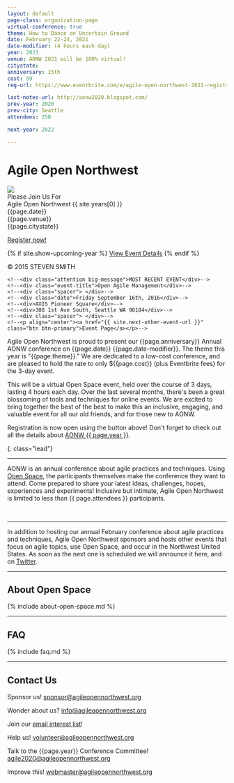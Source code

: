 ```yaml
---
layout: default
page-class: organization-page
virtual-conference: true
theme: How to Dance on Uncertain Ground
date: February 22-24, 2021
date-modifier: (4 hours each day)
year: 2021
venue: AONW 2021 will be 100% virtual!
citystate: 
anniversary: 15th
cost: 59
reg-url: https://www.eventbrite.com/e/agile-open-northwest-2021-registration-126733030907

last-notes-url: http://aonw2020.blogspot.com/
prev-year: 2020
prev-city: Seattle
attendees: 250

next-year: 2022

---
```


<h1 id="about_us">Agile Open Northwest <small></small></h1>

<div class="banner homepage-banner">
  <img src="/img/circle.jpg" class="background"/>
  <div class="darken"></div>
  <div class="words">
    <!--<div class="attention big-message">We Hope You Enjoyed</div>-->
    <div class="attention big-message">Please Join Us For</div>
    <div class="event-title">Agile Open Northwest {{ site.years[0] }}</div>
    <div class="spacer"> </div>
    <div class="date">{{page.date}}</div>
    <div>{{page.venue}}</div>
    <div>{{page.citystate}}</div>
    <div class="spacer"> </div>
    
   <a href="{{ page.reg-url }}" target="_blank" class="btn btn-primary">Register now!</a>

<!--
    <a href="" target="_blank" class="btn btn-primary">Stay Tuned - Registration Opens Today at 11:16 am!</a>
    <a href="" class="btn btn-primary">All Finished!</a>
    <a href="" class="btn btn-primary">Registration Opens Soon - Please Check Back!</a>
    <a href="{{ page.reg-url }}" target="_blank" class="btn btn-primary">Registration full - click here to join the Waitlist</a>
-->

   {% if site.show-upcoming-year %}
     <a href="/{{ site.years[0] }}">View Event Details</a>
   {% endif %}
  </div>
  <div class="attribution">&copy; 2015 STEVEN SMITH</div>
</div>

<!--<div class="banner homepage-banner">-->
  <!--<img src="/img/circle.jpg" class="background"/>-->
  <!--<div class="darken"></div>-->
  <!--<div class="words">-->
    <!--<div class="attention big-message">MOST RECENT EVENT</div>-->
    <!--<div class="event-title">Open Agile Management</div>-->
    <!--<div class="spacer"> </div>-->
    <!--<div class="date">Friday September 16th, 2016</div>-->
    <!--<div>AXIS Pioneer Square</div>-->
    <!--<div>308 1st Ave South, Seattle WA 98104</div>-->
    <!--<div class="spacer"> </div>-->
    <!--<p align="center"><a href="{{ site.next-other-event-url }}" class="btn btn-primary">Event Page</a></p>-->
  <!--</div>-->
  <!--<div class="attribution">&copy; 2015 STEVEN SMITH</div>-->
<!--</div>-->

<p>Agile Open Northwest is proud to present our {{page.anniversary}} Annual AONW conference 
on {{page.date}} {{page.date-modifier}}<!--at the {{page.venue}} in {{page.citystate}}-->. 
The theme this year is "{{page.theme}}." We are dedicated to a low-cost conference, and are pleased to hold the rate to only 
${{page.cost}} (plus Eventbrite fees) for the 3-day event. 
</p>
<p>
This will be a virtual Open Space event, held over the course of 3 days, lasting 4 hours each day. Over the last several months, there's 
been a great blossoming of tools and techniques 
for online events. We are excited to bring together the best of the best to make this an inclusive, engaging, and valuable event 
for all our old friends, and for those new to AONW.
</p>

<!--
<p>Thank you to all who attended AONW {{ page.prev-year }} in {{ page.prev-city }}. You can still view the <a href="{{ page.last-notes-url }}">session notes</a> or other details 
 about the <a href="/{{ page.prev-year }}">{{ page.prev-year }} conference</a>. More information about AONW {{page.next-year}}
 will be posted here when it is available.
</p>  
-->

<p>
Registration is now open using the button above! Don't forget to check out all the details about <a href="/{{ page.year }}">AONW {{ page.year }}</a>.
<!--

Registration will open on this page on 11/16 at 11:16 am.
More information will be available soon. Please check back regularly.

The event is currently sold out, but you can still <a href="{{ page.reg-url }}" target="_blank">join the waitlist</a>. Check out all the details about the {{ page.year }} conference <a href="/{{ page.year }}">here</a>.
-->
</p>

<p>You can also follow us on <a href="http://twitter.com/aonw">Twitter</a> or join our
<a href="mailto:info@AgileOpenNorthwest.org?subject=Please%20add%20me%20to%20the%20AONW%20interest%20list&amp;body=Please%20add%20my%20email%20address%20to%20the%20AONW%20interest%20list!">email interest list</a>
 to stay up to date with all the latest info. 
</p>

<!--<div>
  <p>Our next annual conference will be AONW {{page.year}} in {{page.citystate}}, to be held in February {{page.year}}. Keep
  an eye on this page for further details, or follow us on
  <a href="http://twitter.com/aonw">Twitter</a> or join our
  <a href="mailto:info@AgileOpenNorthwest.org?subject=Please%20add%20me%20to%20the%20AONW%20interest%20list&amp;body=Please%20add%20my%20email%20address%20to%20the%20AONW%20interest%20list!">email interest list</a>
  to stay up to date with all the latest info.
  </p>
</div>-->
{: class="lead"}

---
AONW is an annual conference about agile practices and techniques. Using [Open Space](#about_open_space), the participants themselves
make the conference they want to attend. Come prepared to share your latest ideas, challenges, hopes, experiences and experiments! Inclusive but intimate,
Agile Open Northwest is limited to less than {{ page.attendees }} participants.

<div class="faces-5">
  <img src="/img/faces/a.jpg" alt="" class="face" />
  <img src="/img/faces/b.jpg" alt="" class="face" />
  <img src="/img/faces/c.jpg" alt="" class="face" />
  <img src="/img/faces/d.jpg" alt="" class="face" />
  <img src="/img/faces/e.jpg" alt="" class="face" />
</div>

----
In addition to hosting our annual February conference about agile practices and techniques, Agile Open Northwest sponsors and hosts other events that
focus on agile topics, use Open Space, and occur in the Northwest United States. As soon as the next one is scheduled we will announce it here,
and on <a href="http://twitter.com/aonw">Twitter</a>.
<!--One of these recently finished! {{ site.last-other-event-fullname }} was 
a one-day event held on Friday, September 16th, 2016 at the AXIS Pioneer Square in Seattle. You can find more details about the event, including the 
session notes, [here]({{ site.last-other-event-url }}). 
-->

<hr class="section"/>
<h2 id="about_open_space">About Open Space</h2>

{% include about-open-space.md %}


<hr class="section"/>
<h2 id="faq">FAQ</h2>

{% include faq.md %}


<hr class="section"/>
<h2 id="contact_us">Contact Us</h2>

Sponsor us!
[sponsor@agileopennorthwest.org](mailto:sponsor@agileopennorthwest.org)

Wonder about us?
[info@agileopennorthwest.org](mailto:info@agileopennorthwest.org)

Join our
[email interest list](mailto:info@AgileOpenNorthwest.org?subject=Please%20add%20me%20to%20the%20AONW%20interest%20list&amp;body=Please%20add%20my%20email%20address%20to%20the%20AONW%20interest%20list%20so%20I%20can%20be%20the%20first%20to%20hear%20the%20details!)!

Help us!
[volunteer@agileopennorthwest.org](mailto:volunteer@agileopennorthwest.org)

Talk to the {{page.year}} Conference Committee!
[agile2020@agileopennorthwest.org](mailto:agile2020@agileopennorthwest.org)

Improve this!
[webmaster@agileopennorthwest.org](mailto:webmaster@agileopennorthwest.org)
